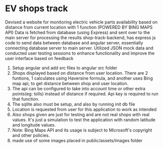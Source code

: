 # EV shops track

Devised a website for monitoring electric vehicle parts availability based on distance from current location with 1 function (POWERED BY BING MAPS API)
Data is fetched from database (using Express) and sent over to the main server for processing the results
shop-track-backend, has express js code to send data between database and angular server, essentially connecting database server to main server.
Utilized JSON mock data and conducted user testing sessions to enhance functionality and improve the user interface based on feedback

1. Setup angular and add src files to angular src folder
2. Shops displayed based on distance from user location. There are 2 funtions, 1 calculates using Haversine formula, and another uses Bing map api, to get distance between shop and user location.
3. The api can be configured to take into account time or other extra points(eg: tolls) instead of distance if required. Api key is required to run that function.
4. The sqlite also must be setup, and also by running init db file
5. Location is requested from user for this application to work as intended
6. Also shops given are just for testing and are not real shops with real values. It's just a simulation to test the application with random latitude and longitude values.
7. Note: Bing Maps API and its usage is subject to Microsoft's copyright and other policies.
8. made use of some images placed in public/assets/images folder 
